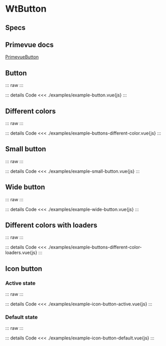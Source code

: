 <script setup>
import Specs from './component-specs.vue';
import ExampleButton from './examples/example-button.vue';
import ExampleButtonsDifferentColor from './examples/example-buttons-different-color.vue';
import ExampleSmallButton from './examples/example-small-button.vue';
import ExampleWideButton from './examples/example-wide-button.vue';
import ExampleButtonsDifferentColorLoaders from './examples/example-buttons-different-color-loaders.vue';
import ExampleIconButtonActive from './examples/example-icon-button-active.vue'
import ExampleIconButtonDefault from './examples/example-icon-button-default.vue'
</script>

# WtButton

## Specs

<Specs />

## Primevue docs

[PrimevueButton](https://primevue.org/button/)

## Button

::: raw
<ExampleButton />
:::

::: details Code
<<< ./examples/example-button.vue{js}
:::

## Different colors

::: raw
<ExampleButtonsDifferentColor />
:::

::: details Code
<<< ./examples/example-buttons-different-color.vue{js}
:::

## Small button

::: raw
<ExampleSmallButton />
:::

::: details Code
<<< ./examples/example-small-button.vue{js}
:::

## Wide button

::: raw
<ExampleWideButton />
:::

::: details Code
<<< ./examples/example-wide-button.vue{js}
:::

## Different colors with loaders

::: raw
<ExampleButtonsDifferentColorLoaders />
:::

::: details Code
<<< ./examples/example-buttons-different-color-loaders.vue{js}
:::

## Icon button

### Active state

::: raw
<ExampleIconButtonActive />
:::

::: details Code
<<< ./examples/example-icon-button-active.vue{js}
:::

### Default state

::: raw
<ExampleIconButtonDefault />
:::

::: details Code
<<< ./examples/example-icon-button-default.vue{js}
:::
